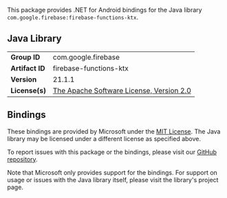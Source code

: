 This package provides .NET for Android bindings for the Java library `com.google.firebase:firebase-functions-ktx`.

## Java Library

| | |
|-|-|
| **Group ID** | com.google.firebase |
| **Artifact ID** | firebase-functions-ktx |
| **Version** | 21.1.1 |
| **License(s)** | [The Apache Software License, Version 2.0](http://www.apache.org/licenses/LICENSE-2.0.txt) |

## Bindings

These bindings are provided by Microsoft under the [MIT License](https://opensource.org/licenses/MIT). The Java
library may be licensed under a different license as specified above.

To report issues with this package or the bindings, please visit our [GitHub repository](https://aka.ms/android-libraries).

Note that Microsoft only provides support for the bindings. For support on
usage or issues with the Java library itself, please visit the library's project page.
